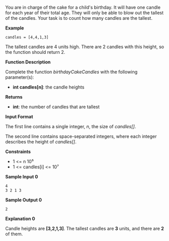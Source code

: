 You are in charge of the cake for a child's birthday. It will have one candle for each year of their total age. They will only be able to blow out the tallest of the candles. Your task is to count how many candles are the tallest.

**Example**

```
candles = [4,4,1,3]
```

The tallest candles are 4 units high. There are 2 candles with this height, so the function should return 2.

**Function Description**

Complete the function *birthdayCakeCandles* with the following parameter(s):

- **int candles[n]**: the candle heights

**Returns**

- **int**: the number of candles that are tallest

**Input Format**

The first line contains a single integer, *n*, the size of *candles[]*.

The second line contains  space-separated integers, where each integer  describes the height of *candles[]*.

**Constraints**
- 1 <= n 10⁵
- 1 <= candles[i] <= 10⁷

**Sample Input 0**
```
4
3 2 1 3
```

**Sample Output 0**
```
2
```

**Explanation 0**

Candle heights are **[3,2,1,3]**. The tallest candles are **3**  units, and there are **2**  of them.